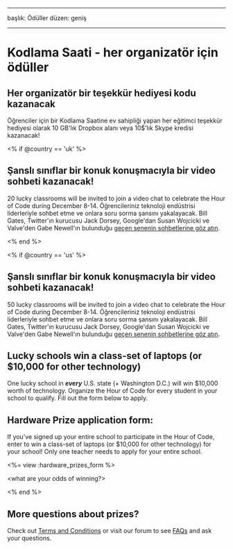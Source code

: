* * *

başlık: Ödüller düzen: geniş

* * *

# Kodlama Saati - her organizatör için ödüller

## Her organizatör bir teşekkür hediyesi kodu kazanacak

Öğrenciler için bir Kodlama Saatine ev sahipliği yapan her eğitimci teşekkür hediyesi olarak 10 GB'lık Dropbox alanı veya 10$'lık Skype kredisi kazanacak!

<% if @country == 'uk' %>

## Şanslı sınıflar bir konuk konuşmacıyla bir video sohbeti kazanacak!

20 lucky classrooms will be invited to join a video chat to celebrate the Hour of Code during December 8-14. Öğrencileriniz teknoloji endüstrisi liderleriyle sohbet etme ve onlara soru sorma şansını yakalayacak. Bill Gates, Twitter'ın kurucusu Jack Dorsey, Google'dan Susan Wojcicki ve Valve'den Gabe Newell'ın bulunduğu [geçen senenin sohbetlerine göz atın](http://www.youtube.com/playlist?list=PLzdnOPI1iJNckJ81gRpJe5mR7imAHDl9a).

<% end %>

<% if @country == 'us' %>

## Şanslı sınıflar bir konuk konuşmacıyla bir video sohbeti kazanacak!

50 lucky classrooms will be invited to join a video chat to celebrate the Hour of Code during December 8-14. Öğrencileriniz teknoloji endüstrisi liderleriyle sohbet etme ve onlara soru sorma şansını yakalayacak. Bill Gates, Twitter'ın kurucusu Jack Dorsey, Google'dan Susan Wojcicki ve Valve'den Gabe Newell'ın bulunduğu [geçen senenin sohbetlerine göz atın](http://www.youtube.com/playlist?list=PLzdnOPI1iJNckJ81gRpJe5mR7imAHDl9a).

## Lucky schools win a class-set of laptops (or $10,000 for other technology)

One lucky school in ***every*** U.S. state (+ Washington D.C.) will win $10,000 worth of technology. Organize the Hour of Code for every student in your school to qualify. Fill out the form below to apply.

## Hardware Prize application form:

If you’ve signed up your entire school to participate in the Hour of Code, enter to win a class-set of laptops (or $10,000 for other technology) for your school! Only one teacher needs to apply for your entire school.

<%= view :hardware_prizes_form %>

<what are your odds of winning?>

<see a list of all schools signed up for the hour code in your state. one public k-12 school every u.s. state will win class-set laptops.>

<% end %>

## More questions about prizes?

Check out [Terms and Conditions](/prizes-terms) or visit our forum to see [FAQs](http://support.code.org) and ask your questions.